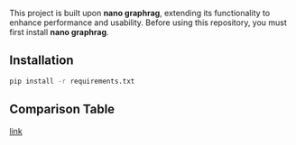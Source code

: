 This project is built upon **nano graphrag**, extending its functionality to enhance performance and usability. Before using this repository, you must first install **nano graphrag**.

## Installation

```bash
pip install -r requirements.txt
```

## Comparison Table
[link](https://docs.google.com/spreadsheets/d/1-r-trFgagbsvDAy9pBdlOmLO2pTpx2h2OrCUngu1Vmk/edit?usp=sharing)

<!-- | Index Step       | graphRAG(microsoft)                      | nano graphrag                               | lightRAG | try            |
| ---------------- | ---------------------------------------- | ------------------------------------------- | -------- | -------------- |
| chunk docs       |                                          | overlap_token_size=128, max_token_size=1024 |          | semantic chunk |
| extract entity   | extract entities prompt                  | extract entities prompt                     |          |                |
|                  | continue extract entities prompt         | continue extract entities prompt            |          |                |
|                  | no entity eliment                        | no entity eliment                           |          |                |
| entity type      | "organization", "person", "geo", "event" | "organization", "person", "geo", "event"    |          |                |
| community report | clustering (hierarchical_leiden)         | clustering (hierarchical_leiden)            |          |                |
|                  |                                          |                                             |          |                |
 


| Local Query Step        | graphRAG(microsoft) | nano graphrag       | lightRAG | try                                |
| ----------------------- | ------------------- | ------------------- | -------- | ---------------------------------- |
| entity similarity score |                     | cosine similarity   |          | LLM？ dense embedding alternative? |
| response information    |                     |                     |          |                                    |
|                         |                     |                     |          |                                    |
| response prompt         |                     | Multiple Paragraphs |          | Just Simple Answer                 |
|                         |                     |                     |          |                                    |




| Global Query Step          | graphRAG(microsoft) | nano graphrag       | lightRAG | try |
| -------------------------- | ------------------- | ------------------- | -------- | --- |
| community similarity score |                     | LLM rating          |          |     |
| response prompt            |                     | Multiple Paragraphs |          |     |
|                            |                     |                     |          |     | -->
